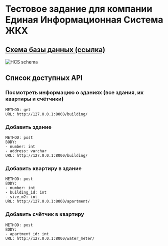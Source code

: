 # Тестовое задание для компании Единая Информационная Система ЖКХ

## [Схема базы данных (ссылка)](https://dbdiagram.io/d/hcs-test-task-669caa478b4bb5230ee6f85e)

![HCS schema](https://i.imgur.com/2B0FsIz.png)

## Список доступных API

### Посмотреть информацию о зданиях (все здания, их квартиры и счётчики)

```
METHOD: get
URL: http://127.0.0.1:8000/building/
```

### Добавить здание

```
METHOD: post
BODY:
- number: int
- address: varchar
URL: http://127.0.0.1:8000/building/
```

### Добавить квартиру в здание

```
METHOD: post
BODY:
- number: int
- building_id: int
- size_m2: int
URL: http://127.0.0.1:8000/apartment/
```

### Добавить счётчик в квартиру

```
METHOD: post
BODY:
- apartment_id: int
URL: http://127.0.0.1:8000/water_meter/
```
